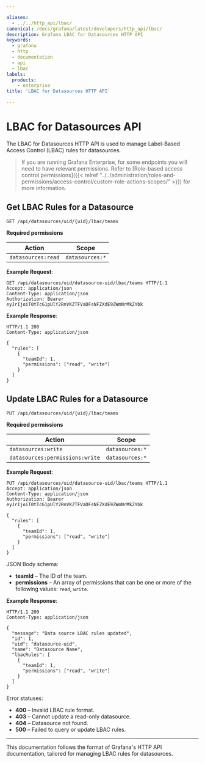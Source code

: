 ```yaml
---

aliases:
  - ../../http_api/lbac/
canonical: /docs/grafana/latest/developers/http_api/lbac/
description: Grafana LBAC for Datasources HTTP API
keywords:
  - grafana
  - http
  - documentation
  - api
  - lbac
labels:
  products:
    - enterprise
title: 'LBAC for Datasources HTTP API'

---
```


# LBAC for Datasources API

The LBAC for Datasources HTTP API is used to manage Label-Based Access Control (LBAC) rules for datasources.

> If you are running Grafana Enterprise, for some endpoints you will need to have relevant permissions. Refer to [Role-based access control permissions]({{< relref "../../administration/roles-and-permissions/access-control/custom-role-actions-scopes/" >}}) for more information.

## Get LBAC Rules for a Datasource

`GET /api/datasources/uid/{uid}/lbac/teams`

**Required permissions**

| Action               | Scope          |
| -------------------- | -------------- |
| `datasources:read`   | `datasources:*` |

**Example Request**:

```http
GET /api/datasources/uid/datasource-uid/lbac/teams HTTP/1.1
Accept: application/json
Content-Type: application/json
Authorization: Bearer eyJrIjoiT0tTcG1pUlY2RnVKZTFVaDFsNFZXdE9ZWmNrMkZYbk
```

**Example Response**:

```http
HTTP/1.1 200
Content-Type: application/json

{
  "rules": [
    {
      "teamId": 1,
      "permissions": ["read", "write"]
    }
  ]
}
```

## Update LBAC Rules for a Datasource

`PUT /api/datasources/uid/{uid}/lbac/teams`

**Required permissions**

| Action                         | Scope          |
| ------------------------------ | -------------- |
| `datasources:write`            | `datasources:*` |
| `datasources:permissions:write` | `datasources:*` |

**Example Request**:

```http
PUT /api/datasources/uid/datasource-uid/lbac/teams HTTP/1.1
Accept: application/json
Content-Type: application/json
Authorization: Bearer eyJrIjoiT0tTcG1pUlY2RnVKZTFVaDFsNFZXdE9ZWmNrMkZYbk

{
  "rules": [
    {
      "teamId": 1,
      "permissions": ["read", "write"]
    }
  ]
}
```

JSON Body schema:

- **teamId** – The ID of the team.
- **permissions** – An array of permissions that can be one or more of the following values: `read`, `write`.

**Example Response**:

```http
HTTP/1.1 200
Content-Type: application/json

{
  "message": "Data source LBAC rules updated",
  "id": 1,
  "uid": "datasource-uid",
  "name": "Datasource Name",
  "lbacRules": [
    {
      "teamId": 1,
      "permissions": ["read", "write"]
    }
  ]
}
```

Error statuses:

- **400** – Invalid LBAC rule format.
- **403** – Cannot update a read-only datasource.
- **404** – Datasource not found.
- **500** – Failed to query or update LBAC rules.

---

This documentation follows the format of Grafana's HTTP API documentation, tailored for managing LBAC rules for datasources.